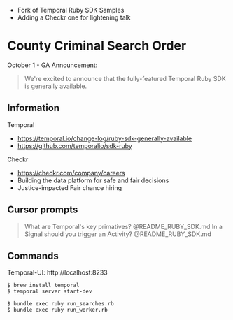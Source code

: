 - Fork of Temporal Ruby SDK Samples
- Adding a Checkr one for lightening talk

# County Criminal Search Order

October 1 - GA Announcement:
> We're excited to announce that the fully-featured Temporal Ruby SDK is generally available.

## Information

Temporal
- https://temporal.io/change-log/ruby-sdk-generally-available
- https://github.com/temporalio/sdk-ruby

Checkr
- https://checkr.com/company/careers
- Building the data platform for safe and fair decisions
- Justice-impacted Fair chance hiring

## Cursor prompts

> What are Temporal's key primatives? @README_RUBY_SDK.md 
> In a Signal should you trigger an Activity? @README_RUBY_SDK.md 

## Commands
Temporal-UI: http://localhost:8233

```
$ brew install temporal
$ temporal server start-dev

$ bundle exec ruby run_searches.rb
$ bundle exec ruby run_worker.rb
```